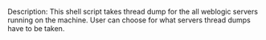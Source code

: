 Description: This shell script takes thread dump for the all weblogic servers running on the machine. User can choose for what servers thread dumps have to be taken.